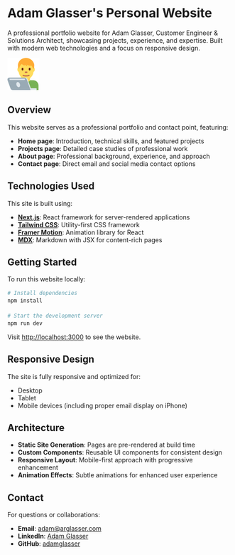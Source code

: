 # Adam Glasser's Personal Website

A professional portfolio website for Adam Glasser, Customer Engineer & Solutions Architect, showcasing projects, experience, and expertise. Built with modern web technologies and a focus on responsive design.

![Man Technologist](https://raw.githubusercontent.com/adamglasser/arglasser/main/public/man-technologist.svg)

## Overview

This website serves as a professional portfolio and contact point, featuring:

- **Home page**: Introduction, technical skills, and featured projects
- **Projects page**: Detailed case studies of professional work
- **About page**: Professional background, experience, and approach
- **Contact page**: Direct email and social media contact options

## Technologies Used

This site is built using:

- **[Next.js](https://nextjs.org)**: React framework for server-rendered applications
- **[Tailwind CSS](https://tailwindcss.com)**: Utility-first CSS framework
- **[Framer Motion](https://www.framer.com/motion/)**: Animation library for React
- **[MDX](https://mdxjs.com/)**: Markdown with JSX for content-rich pages

## Getting Started

To run this website locally:

```bash
# Install dependencies
npm install

# Start the development server
npm run dev
```

Visit [http://localhost:3000](http://localhost:3000) to see the website.

## Responsive Design

The site is fully responsive and optimized for:
- Desktop
- Tablet
- Mobile devices (including proper email display on iPhone)

## Architecture

- **Static Site Generation**: Pages are pre-rendered at build time
- **Custom Components**: Reusable UI components for consistent design
- **Responsive Layout**: Mobile-first approach with progressive enhancement
- **Animation Effects**: Subtle animations for enhanced user experience

## Contact

For questions or collaborations:

- **Email**: adam@arglasser.com
- **LinkedIn**: [Adam Glasser](https://linkedin.com/in/adam-glasser)
- **GitHub**: [adamglasser](https://github.com/adamglasser)
